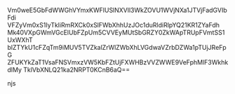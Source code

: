 Vm0weE5GbFdWWGhVYmxKWFlUSlNXVll3WkZOVU1WVjNXa1JTVjFadGVIbFdi
VFZyVm0xS1IyTkliRmRXCk0xSlFWbXhhUzJOc1duRldiRlpYQ21KR1ZYaFdh
Mk40VXpGWmVGcElUbFZpUm5CVVEyMUtSbGRZY0ZkWApTRUpFVmtSS1UxWXhT
blZTYkU1cFZqTm9iMUV5TVZkalZrWlZWbXhLVGdwaVZrbDZWa1pTUjJReFpG
ZFUKYkZaT1VsaFNSVmxzVW5KbFZtUjFXWHBzVVZWWE9VeFphMlF3WkhkdlMy
TklVbXNLQ21ka2NRPT0KCnB6aQ==

njs